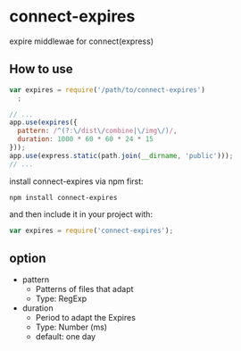 connect-expires
===============

expire middlewae for connect(express)

## How to use

```js
var expires = require('/path/to/connect-expires')
  ;

// ...
app.use(expires({
  pattern: /^(?:\/dist\/combine|\/img\/)/,
  duration: 1000 * 60 * 60 * 24 * 15
}));
app.use(express.static(path.join(__dirname, 'public')));
// ...
```

install connect-expires via npm first:

```
npm install connect-expires
```

and then include it in your project with:

```javascript
var expires = require('connect-expires');
```

## option

* pattern
  * Patterns of files that adapt
  * Type: RegExp
* duration
  * Period to adapt the Expires
  * Type: Number (ms)
  * default: one day
